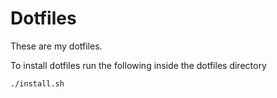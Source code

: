 # Dotfiles

These are my dotfiles.

To install dotfiles run the following inside the dotfiles directory
```
./install.sh
```